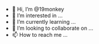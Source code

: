 - 👋 Hi, I’m @19monkey
- 👀 I’m interested in ...
- 🌱 I’m currently learning ...
- 💞️ I’m looking to collaborate on ...
- 📫 How to reach me ...

<!---
19monkey/19monkey is a ✨ special ✨ repository because its `README.md` (this file) appears on your GitHub profile.
You can click the Preview link to take a look at your changes.
--->
